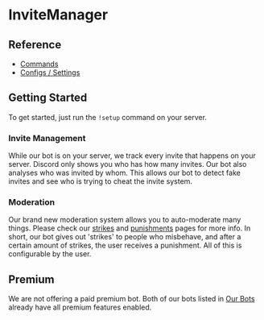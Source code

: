 # InviteManager

## Reference

- [Commands](/el/reference/commands.md)
- [Configs / Settings](/el/reference/settings.md)

## Getting Started

To get started, just run the `!setup` command on your server.

### Invite Management

While our bot is on your server, we track every invite that happens on your server. Discord only shows you who has how many invites. Our bot also analyses who was invited by whom. This allows our bot to detect fake invites and see who is trying to cheat the invite system.

### Moderation

Our brand new moderation system allows you to auto-moderate many things. Please check our [strikes](/el/modules/moderation/strikes.md) and [punishments](/el/modules/moderation/punishments.md) pages for more info. In short, our bot gives out 'strikes' to people who misbehave, and after a certain amount of strikes, the user receives a punishment. All of this is configurable by the user.

## Premium

We are not offering a paid premium bot. Both of our bots listed in [Our Bots](/el/getting-started/our-bots.md) already have all premium features enabled.
